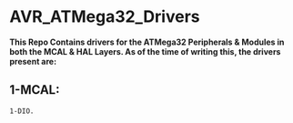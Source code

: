# AVR_ATMega32_Drivers
**This Repo Contains drivers for the ATMega32 Peripherals &amp; Modules in both the MCAL &amp; HAL Layers.
As of the time of writing this, the drivers present are:**  
## 1-MCAL:  
	1-DIO.
